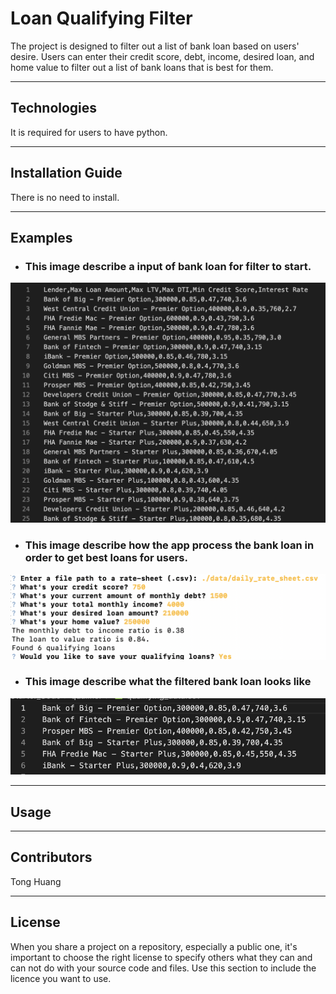 # Loan Qualifying Filter

The project is designed to filter out a list of bank loan based on users' desire. Users can enter their credit score, debt, income, desired loan, and home value to filter out a list of bank loans that is best for them.

---

## Technologies

It is required for users to have python.

---

## Installation Guide

There is no need to install.

---

## Examples

- ### This image describe a input of bank loan for filter to start.
![starting_list](image/first.png)


- ### This image describe how the app process the bank loan in order to get best loans for users.
![process](image/second.png)


- ### This image describe what the filtered bank loan looks like
![final](image/third.png)

---

## Usage



---

## Contributors

Tong Huang

---

## License

When you share a project on a repository, especially a public one, it's important to choose the right license to specify others what they can and can not do with your source code and files. Use this section to include the licence you want to use.
